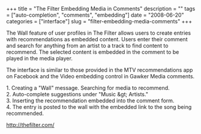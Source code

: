 +++
title = "The Filter Embedding Media in Comments"
description = ""
tags = ["auto-completion", "comments", "embedding"]
date = "2008-06-20"
categories = ["interface"]
slug = "filter-embedding-media-comments"
+++


<p>The Wall feature of user profiles in The Filter allows users to create entries with recommendations as embedded content. Users enter their comment and search for anything from an artist to a track to find content to recommend. The selected content is embedded in the comment to be played in the media player.</p>
<p>The interface is similar to those provided in the MTV recommendations app on Facebook and the Video embedding control in Gawker Media comments.</p>
<div id="screens-full" class="clear"><div class="caption">1. Creating a &quot;Wall&quot; message. Searching for media to recommend.</div><div class="fullimg clear"><a href="//media.konigi.com/interface/thefilter-media-message-1.png" class="group" rel="group" title="1. Creating a &quot;Wall&quot; message. Searching for media to recommend."><img src="//media.konigi.com/interface/thefilter-media-message-1.png" alt="" class="img-responsive"></a></div></div><div id="screens-full" class="clear"><div class="caption">2. Auto-complete suggestions under &quot;Music &amp;gt; Artists.&quot;</div><div class="fullimg clear"><a href="//media.konigi.com/interface/thefilter-media-message-2.png" class="group" rel="group" title="2. Auto-complete suggestions under &quot;Music &amp;gt; Artists.&quot;"><img src="//media.konigi.com/interface/thefilter-media-message-2.png" alt="" class="img-responsive"></a></div></div><div id="screens-full" class="clear"><div class="caption">3. Inserting the recommendation embedded into the comment form.</div><div class="fullimg clear"><a href="//media.konigi.com/interface/thefilter-media-message-3.png" class="group" rel="group" title="3. Inserting the recommendation embedded into the comment form."><img src="//media.konigi.com/interface/thefilter-media-message-3.png" alt="" class="img-responsive"></a></div></div><div id="screens-full" class="clear"><div class="caption">4. The entry is posted to the wall with the embedded link to the song being recommended.</div><div class="fullimg clear"><a href="//media.konigi.com/interface/thefilter-media-message-4.png" class="group" rel="group" title="4. The entry is posted to the wall with the embedded link to the song being recommended."><img src="//media.konigi.com/interface/thefilter-media-message-4.png" alt="" class="img-responsive"></a></div></div>        
<p><a href="http://thefilter.com/">http://thefilter.com/</a></p>

